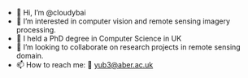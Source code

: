 - 👋 Hi, I’m @cloudybai
- 👀 I’m interested in computer vision and remote sensing imagery processing.
- 🌱 I held a PhD degree in Computer Science in UK
- 💞️ I’m looking to collaborate on research projects in remote sensing domain.
- 📫 How to reach me: 📧 yub3@aber.ac.uk

<!---
cloudybai/cloudybai is a ✨ special ✨ repository because its `README.md` (this file) appears on your GitHub profile.
You can click the Preview link to take a look at your changes.
--->
